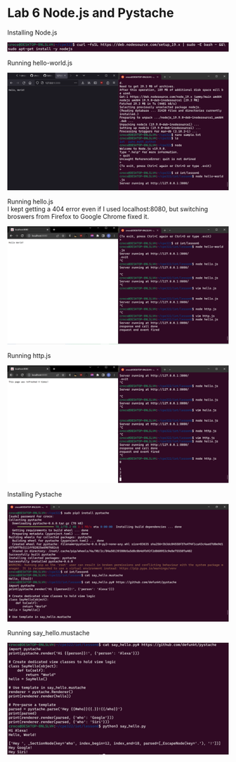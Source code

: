 # Lab 6 Node.js and Pystache

Installing Node.js

![nodejs install](nodejsInstall.PNG)


Running hello-world.js

![hello-world](helloWorld.PNG)

Running hello.js  
I kept getting a 404 error even if I used localhost:8080, but switching broswers from Firefox to Google Chrome fixed it.

![hello](hello.PNG)

Running http.js

![http](http.PNG)

Installing Pystache

![Pystache install](mustacheinstall.PNG)

Running say_hello.mustache

![say_hello](mustacherun.PNG)

